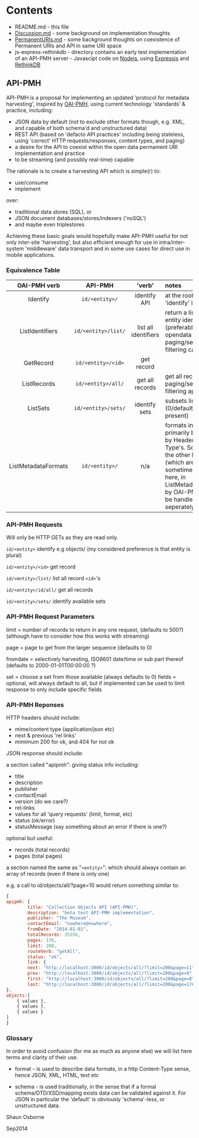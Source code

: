 # Contents

* README.md - this file
* [Discussion.md](https://github.com/museums-io/API-PMH/blob/master/Discussion.md) - some background on implementation thoughts
* [PermanentURIs.md](https://github.com/museums-io/API-PMH/blob/master/PermanentURIs.md) - some background thoughts on coexistence of Permanent URIs and API in same URI space
* js-express-rethinkdb - directory contains an early test implementation of an API-PMH server - Javascipt code on [Nodejs](http://nodejs.org/), using [Expressjs](http://expressjs.com/) and [RethinkDB](http://rethinkdb.com/)

## API-PMH

API-PMH is a proposal for implementing an updated 'protocol for metadata harvesting', inspired by [OAI-PMH](http://www.openarchives.org/pmh/), using current technology 'standards' & practice, including:

* JSON data by default (not to exclude other formats though, e.g. XML, and capable of both schema'd and unstructured data)
* REST API (based on 'defacto API practices' including being stateless, using 'correct' HTTP requests/responses, content types, and paging)
* a desire for the API to coexist within the open data permament URI implementation and practice
* to be streaming (and possibly real-time) capable

The rationale is to create a harvesting API which is simple(r) to:
* use/consume
* implement

over:
* traditional data stores (SQL), or
* JSON document databases/stores/indexers ('noSQL')
* and maybe even triplestores

Achieving these basic goals would hopefully make API-PMH useful for not only inter-site 'harvesting', but also efficient enough for use in intra/inter-system 'middleware' data transport and in some use cases for direct use in mobile applications.

### Equivalence Table

OAI-PMH verb | API-PMH | 'verb' | notes |
:-------: | :-------: | :-------: | :--------------- |
Identify | `id/<entity>/`| identify API | at the root entity url 'identify' is implied |
ListIdentifiers|`id/<entity>/list/`| list all identifiers | return a list of all entity identifiers (preferably as opendata URIs), paging/sequencing & filtering can apply|
GetRecord |`id/<entity>/<id>`| get record|
ListRecords|`id/<entity>/all/`| get all records | get all records, paging/sequencing & filtering applies |
ListSets| `id/<entity>/sets/`| identify sets | subsets listing (0/default must be present)|
ListMetadataFormats | `id/<entity>/` | n/a | formats info should primarily be handled by Header->Content-Type's. Schema's on the other hand (which are sometimes handled here, in ListMetadataFormats, by OAI-PMH) should be handled seperately. |

### API-PMH Requests

Will only be HTTP GETs as they are read only.

`id/<entity>` identify e.g objects/ 
(my considered preference is that entity is plural)

`id/<entity>/<id>` get record

`id/<entity>/list/` list all record `<id>`'s 

`id/<entity>/id/all/` get all records 

`id/<entity>/sets/` identify available sets


### API-PMH Request Parameters

limit = number of records to return in any one request, (defaults to 500?)
  (although have to consider how this works with streaming)

page = page to get from the larger sequence (defaults to 0)

fromdate = selectively harvesting, ISO8601 date/time or sub part thereof (defaults to 2000-01-01T00:00:00 ?)

set = choose a set from those available (always defaults to 0)
fields = optional, will always default to all, but if implemented can be used to limit response to only include specific fields


### API-PMH Reponses

HTTP headers should include:
* mime/content type (application/json etc)
* next & previous 'rel links'
* mimimum 200 for ok, and 404 for not ok

JSON response should include:

a section called "apipmh": giving status info including:
* title
* description
* publisher
* contactEmail
* version (do we care?)
* rel-links
* values for all 'query requests' (limit, format, etc)
* status (ok/error)
* statusMessage (say something about an error if there is one?)

optional but useful:
* records (total records)
* pages (total pages)


a section named the same as "`<entity>`": which should always contain an array of records (even if there is only one)

e.g. a call to id/objects/all/?page=10 would return something similar to:
```javascript
{
apipmh: {
        title: "Collection Objects API (API-PMH)",
        description: "beta test API-PMH implementation",
        publisher: "The Museum",
        contactEmail: "nowhere@nowhere",
        fromDate: "2014-01-01",
        totalRecords: 35356,
        pages: 176,
        limit: 200,
        routeVerb: "getAll",
        status: "ok",
        link: {
        next: "http://localhost:3000/id/objects/all/?limit=200&page=11",
        prev: "http://localhost:3000/id/objects/all/?limit=200&page=9",
        first: "http://localhost:3000/id/objects/all/?limit=200&page=0",
        last: "http://localhost:3000/id/objects/all/?limit=200&page=176"
},
objects:[
	{ values },
	{ values },
	{ values }
]
}
```

### Glossary
In order to avoid confusion (for me as much as anyone else) we will list here terms and clarity of their use.

* format - is used to describe data formats, in a http Content-Type sense, hence JSON, XML, HTML, text etc

* schema - is used traditionally, in the sense that if a formal schema/DTD/XSD/mapping exists data can be validated against it. For JSON in particular the 'default' is obviously 'schema'-less, or unstructured data.

Shaun Osborne

Sep2014
